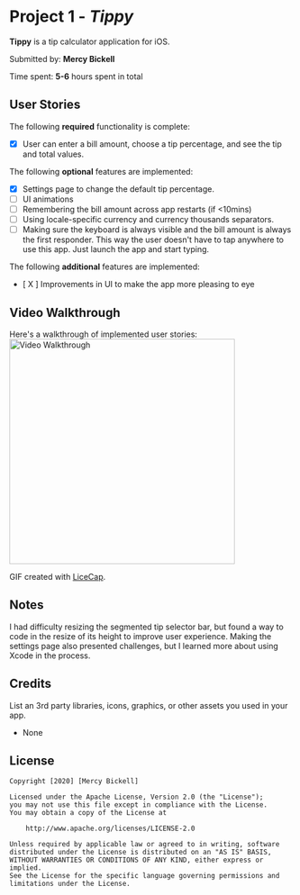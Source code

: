 # Project 1 - *Tippy*

**Tippy** is a tip calculator application for iOS.

Submitted by: **Mercy Bickell**

Time spent: **5-6** hours spent in total

## User Stories

The following **required** functionality is complete:

* [X] User can enter a bill amount, choose a tip percentage, and see the tip and total values.

The following **optional** features are implemented:

* [X] Settings page to change the default tip percentage.
* [ ] UI animations
* [ ] Remembering the bill amount across app restarts (if <10mins)
* [ ] Using locale-specific currency and currency thousands separators.
* [ ] Making sure the keyboard is always visible and the bill amount is always the first responder. This way the user doesn't have to tap anywhere to use this app. Just launch the app and start typing.

The following **additional** features are implemented:

- [ X ] Improvements in UI to make the app more pleasing to eye

## Video Walkthrough

Here's a walkthrough of implemented user stories:
<img src='https://i.imgur.com/hokkaUR.gif' title='Tippy App Walkthrough' width='400' alt='Video Walkthrough' />

GIF created with [LiceCap](http://www.cockos.com/licecap/).

## Notes

I had difficulty resizing the segmented tip selector bar, but found a way to code in the resize of its height to improve user experience. Making the settings page also presented challenges, but I learned more about using Xcode in the process.

## Credits

List an 3rd party libraries, icons, graphics, or other assets you used in your app.

- None

## License

    Copyright [2020] [Mercy Bickell]

    Licensed under the Apache License, Version 2.0 (the "License");
    you may not use this file except in compliance with the License.
    You may obtain a copy of the License at

        http://www.apache.org/licenses/LICENSE-2.0

    Unless required by applicable law or agreed to in writing, software
    distributed under the License is distributed on an "AS IS" BASIS,
    WITHOUT WARRANTIES OR CONDITIONS OF ANY KIND, either express or implied.
    See the License for the specific language governing permissions and
    limitations under the License.

